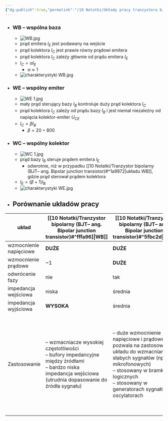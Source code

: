 ```yaml
---
{"dg-publish":true,"permalink":"/10 Notatki/Układy pracy tranzystora bipolarnego (BJT)/","tags":["wiedza/zettel"]}
---
```


 
* ### WB – wspólna baza
	* ![WB.jpg](/img/user/80%20Zasoby/WB.jpg)
	* prąd emitera $I_{E}$ jest podawany na wejście
	* prąd kolektora $I_{C}$ jest prawie równy prądowi emitera
	* prąd kolektora $I_{C}$ zależy głównie od prądu emitera $I_{E}$
	* $I_{C}= \alpha I_{E}$
		* $\alpha ≈ 1$
	* ![charakterystyki WB.jpg](/img/user/80%20Zasoby/charakterystyki%20WB.jpg)
* ### WE – wspólny emiter
	* ![WE 1.jpg](/img/user/80%20Zasoby/WE%201.jpg)
	* mały prąd sterujący bazy $I_{B}$ kontroluje duży prąd kolektora $I_{C}$
	* prąd kolektora $I_{C}$ zależy od prądu bazy $I_{B}$ i jest niemal niezależny od napięcia kolektor-emiter $U_{CE}$
	* $I_{C}= \beta I_{B}$
		* $\beta=20 \div 800$
* ### WC – wspólny kolektor
	* ![WC 1.jpg](/img/user/80%20Zasoby/WC%201.jpg)
	* prąd bazy $I_{B}$ steruje prądem emitera $I_{E}$
		* odwrotnie, niż w przypadku [[10 Notatki/Tranzystor bipolarny (BJT– ang. Bipolar junction transistor)#^1a9972\|układu WB]], gdzie prąd sterował prądem kolektora
	* $I_{E}=(\beta+1)I_{B}$
	* ![charakterystyki WE.jpg](/img/user/80%20Zasoby/charakterystyki%20WE.jpg)
* ## Porównanie układów pracy

| układ                  | [[10 Notatki/Tranzystor bipolarny (BJT– ang. Bipolar junction transistor)#^fffa96]\|WB]]                                                                                                                                    | [[10 Notatki/Tranzystor bipolarny (BJT– ang. Bipolar junction transistor)#^5fbc2d\|WE]]                                                                                                                                                                                            | [[10 Notatki/Tranzystor bipolarny (BJT– ang. Bipolar junction transistor)#^136fc6\|WC]]                                                                                                                                                                                                                                                                                                         |
| ---------------------- | -------------------------------------------------------------------------------------------------------------------------------------------------------------- | --------------------------------------------------------------------------------------------------------------------------------------------------------------------------------------------------------------------- | ---------------------------------------------------------------------------------------------------------------------------------------------------------------------------------------------------------------------------------------------------------------------------------------------------------------------------------- |
| wzmocnienie napięciowe | **DUŻE**                                                                                                                                                       | **DUŻE**                                                                                                                                                                                                              | <1                                                                                                                                                                                                                                                                                                                                 |
| wzmocnienie prądowe    | ~1                                                                                                                                                             | **DUŻE**                                                                                                                                                                                                              | **DUŻE**                                                                                                                                                                                                                                                                                                                           |
| odwrócenie fazy        | nie                                                                                                                                                            | tak                                                                                                                                                                                                                   | nie                                                                                                                                                                                                                                                                                                                                |
| impedancja wejściowa   | niska                                                                                                                                                          | średnia                                                                                                                                                                                                               | **WYSOKA**                                                                                                                                                                                                                                                                                                                         |
| impedancja wyjściowa   | **WYSOKA**                                                                                                                                                     | średnia                                                                                                                                                                                                               | niska                                                                                                                                                                                                                                                                                                                              |
| Zastosowanie           | – wzmacniacze wysokiej częstotliwości<br>– bufory impedancyjne między źródłami<br>– bardzo niska impedancja wejściowa (utrudnia dopasowanie do źródła sygnału) | – duże wzmocnienie napięciowe i prądowe pozwala na zastosowanie układu do wzmacniania słabych sygnałów (np. mikrofonowych)<br>– stosowany w bramkach logicznych<br>– stosowany w generatorach sygnałów i oscylatorach | – dzięki wysokiej impedancji wejściowej i niskiej wyjściowej idealnie nadają się do dopasowania impedancji między różnymi stopniami wzmacniaczy<br>– stosowane jako separatory sygnału między układami o różnych impedancjach bez jego zniekształcania<br>– stosowany do sterowania tranzystorami MOSFET luub innymi układami mocy |

